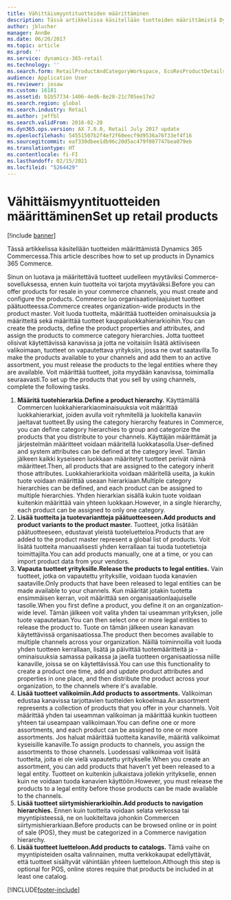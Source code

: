 ```yaml
---
title: Vähittäismyyntituotteiden määrittäminen
description: Tässä artikkelissa käsitellään tuotteiden määrittämistä Dynamics 365 Commercessa.
author: jblucher
manager: AnnBe
ms.date: 06/20/2017
ms.topic: article
ms.prod: ''
ms.service: dynamics-365-retail
ms.technology: ''
ms.search.form: RetailProductAndCategoryWorkspace, EcoResProductDetails
audience: Application User
ms.reviewer: josaw
ms.custom: 16181
ms.assetid: b1b57734-1406-4ed6-8e28-21c705ee17e2
ms.search.region: global
ms.search.industry: Retail
ms.author: jeffbl
ms.search.validFrom: 2016-02-28
ms.dyn365.ops.version: AX 7.0.0, Retail July 2017 update
ms.openlocfilehash: 54551507b2f4ef2f60eecf9d9536a76f33ef4f16
ms.sourcegitcommit: eaf330dbee1db96c20d5ac479f007747bea079eb
ms.translationtype: HT
ms.contentlocale: fi-FI
ms.lasthandoff: 02/15/2021
ms.locfileid: "5264429"
---
```

# <a name="set-up-retail-products"></a><span data-ttu-id="b5df2-103">Vähittäismyyntituotteiden määrittäminen</span><span class="sxs-lookup"><span data-stu-id="b5df2-103">Set up retail products</span></span>

[!include [banner](includes/banner.md)]

<span data-ttu-id="b5df2-104">Tässä artikkelissa käsitellään tuotteiden määrittämistä Dynamics 365 Commercessa.</span><span class="sxs-lookup"><span data-stu-id="b5df2-104">This article describes how to set up products in Dynamics 365 Commerce.</span></span>

<span data-ttu-id="b5df2-105">Sinun on luotava ja määritettävä tuotteet uudelleen myytäviksi Commerce-sovelluksessa, ennen kuin tuotteita voi tarjota myytäväksi.</span><span class="sxs-lookup"><span data-stu-id="b5df2-105">Before you can offer products for resale in your commerce channels, you must create and configure the products.</span></span> <span data-ttu-id="b5df2-106">Commerce luo organisaationlaajuiset tuotteet päätuotteessa.</span><span class="sxs-lookup"><span data-stu-id="b5df2-106">Commerce creates organization-wide products in the product master.</span></span> <span data-ttu-id="b5df2-107">Voit luoda tuotteita, määrittää tuotteiden ominaisuuksia ja määritteitä sekä määrittää tuotteet kauppaluokkahierarkioihin.</span><span class="sxs-lookup"><span data-stu-id="b5df2-107">You can create the products, define the product properties and attributes, and assign the products to commerce category hierarchies.</span></span> <span data-ttu-id="b5df2-108">Jotta tuotteet olisivat käytettävissä kanavissa ja jotta ne voitaisiin lisätä aktiiviseen valikoimaan, tuotteet on vapautettava yrityksiin, jossa ne ovat saatavilla.</span><span class="sxs-lookup"><span data-stu-id="b5df2-108">To make the products available to your channels and add them to an active assortment, you must release the products to the legal entities where they are available.</span></span> <span data-ttu-id="b5df2-109">Voit määrittää tuotteet, joita myydään kanavissa, toimimalla seuraavasti.</span><span class="sxs-lookup"><span data-stu-id="b5df2-109">To set up the products that you sell by using channels, complete the following tasks.</span></span>

1. <span data-ttu-id="b5df2-110">**Määritä tuotehierarkia.**</span><span class="sxs-lookup"><span data-stu-id="b5df2-110">**Define a product hierarchy.**</span></span> <span data-ttu-id="b5df2-111">Käyttämällä Commercen luokkahierarkiaominaisuuksia voit määrittää luokkahierarkiat, joiden avulla voit ryhmitellä ja luokitella kanaviin jaeltavat tuotteet.</span><span class="sxs-lookup"><span data-stu-id="b5df2-111">By using the category hierarchy features in Commerce, you can define category hierarchies to group and categorize the products that you distribute to your channels.</span></span> <span data-ttu-id="b5df2-112">Käyttäjän määrittämät ja järjestelmän määritteet voidaan määritellä luokkatasolla.</span><span class="sxs-lookup"><span data-stu-id="b5df2-112">User-defined and system attributes can be defined at the category level.</span></span> <span data-ttu-id="b5df2-113">Tämän jälkeen kaikki kyseiseen luokkaan määritetyt tuotteet perivät nämä määritteet.</span><span class="sxs-lookup"><span data-stu-id="b5df2-113">Then, all products that are assigned to the category inherit those attributes.</span></span> <span data-ttu-id="b5df2-114">Luokkahierarkioita voidaan määritellä useita, ja kukin tuote voidaan määrittää useaan hierarkiaan.</span><span class="sxs-lookup"><span data-stu-id="b5df2-114">Multiple category hierarchies can be defined, and each product can be assigned to multiple hierarchies.</span></span> <span data-ttu-id="b5df2-115">Yhden hierarkian sisällä kukin tuote voidaan kuitenkin määrittää vain yhteen luokkaan.</span><span class="sxs-lookup"><span data-stu-id="b5df2-115">However, in a single hierarchy, each product can be assigned to only one category.</span></span>
2. <span data-ttu-id="b5df2-116">**Lisää tuotteita ja tuotevariantteja päätuotteeseen.**</span><span class="sxs-lookup"><span data-stu-id="b5df2-116">**Add products and product variants to the product master.**</span></span> <span data-ttu-id="b5df2-117">Tuotteet, jotka lisätään päätuotteeseen, edustavat yleistä tuoteluetteloa.</span><span class="sxs-lookup"><span data-stu-id="b5df2-117">Products that are added to the product master represent a global list of products.</span></span> <span data-ttu-id="b5df2-118">Voit lisätä tuotteita manuaalisesti yhden kerrallaan tai tuoda tuotetietoja toimittajilta.</span><span class="sxs-lookup"><span data-stu-id="b5df2-118">You can add products manually, one at a time, or you can import product data from your vendors.</span></span>
3. <span data-ttu-id="b5df2-119">**Vapauta tuotteet yrityksille.**</span><span class="sxs-lookup"><span data-stu-id="b5df2-119">**Release the products to legal entities.**</span></span> <span data-ttu-id="b5df2-120">Vain tuotteet, jotka on vapautettu yrityksille, voidaan tuoda kanavien saataville.</span><span class="sxs-lookup"><span data-stu-id="b5df2-120">Only products that have been released to legal entities can be made available to your channels.</span></span> <span data-ttu-id="b5df2-121">Kun määrität jotakin tuotetta ensimmäisen kerran, voit määrittää sen organisaationlaajuiselle tasolle.</span><span class="sxs-lookup"><span data-stu-id="b5df2-121">When you first define a product, you define it on an organization-wide level.</span></span> <span data-ttu-id="b5df2-122">Tämän jälkeen voit valita yhden tai useamman yrityksen, jolle tuote vapautetaan.</span><span class="sxs-lookup"><span data-stu-id="b5df2-122">You can then select one or more legal entities to release the product to.</span></span> <span data-ttu-id="b5df2-123">Tuote on tämän jälkeen usean kanavan käytettävissä organisaatiossa.</span><span class="sxs-lookup"><span data-stu-id="b5df2-123">The product then becomes available to multiple channels across your organization.</span></span> <span data-ttu-id="b5df2-124">Näillä toiminnoilla voit luoda yhden tuotteen kerrallaan, lisätä ja päivittää tuotemääritteitä ja -ominaisuuksia samassa paikassa ja jaella tuotteen organisaatiossa niille kanaville, joissa se on käytettävissä.</span><span class="sxs-lookup"><span data-stu-id="b5df2-124">You can use this functionality to create a product one time, add and update product attributes and properties in one place, and then distribute the product across your organization, to the channels where it's available.</span></span>
4. <span data-ttu-id="b5df2-125">**Lisää tuotteet valikoimiin.**</span><span class="sxs-lookup"><span data-stu-id="b5df2-125">**Add products to assortments.**</span></span> <span data-ttu-id="b5df2-126">Valikoiman edustaa kanavissa tarjottavien tuotteiden kokoelmaa.</span><span class="sxs-lookup"><span data-stu-id="b5df2-126">An assortment represents a collection of products that you offer in your channels.</span></span> <span data-ttu-id="b5df2-127">Voit määrittää yhden tai useamman valikoiman ja määrittää kunkin tuotteen yhteen tai useampaan valikoimaan.</span><span class="sxs-lookup"><span data-stu-id="b5df2-127">You can define one or more assortments, and each product can be assigned to one or more assortments.</span></span> <span data-ttu-id="b5df2-128">Jos haluat määrittää tuotteita kanaville, määritä valikoimat kyseisille kanaville.</span><span class="sxs-lookup"><span data-stu-id="b5df2-128">To assign products to channels, you assign the assortments to those channels.</span></span> <span data-ttu-id="b5df2-129">Luodessasi valikoimaa voit lisätä tuotteita, joita ei ole vielä vapautettu yritykselle.</span><span class="sxs-lookup"><span data-stu-id="b5df2-129">When you create an assortment, you can add products that haven't yet been released to a legal entity.</span></span> <span data-ttu-id="b5df2-130">Tuotteet on kuitenkin julkaistava jollekin yritykselle, ennen kuin ne voidaan tuoda kanavien käyttöön.</span><span class="sxs-lookup"><span data-stu-id="b5df2-130">However, you must release the products to a legal entity before those products can be made available to the channels.</span></span>
5. <span data-ttu-id="b5df2-131">**Lisää tuotteet siirtymishierarkioihin.**</span><span class="sxs-lookup"><span data-stu-id="b5df2-131">**Add products to navigation hierarchies.**</span></span> <span data-ttu-id="b5df2-132">Ennen kuin tuotteita voidaan selata verkossa tai myyntipisteessä, ne on luokiteltava johonkin Commercen siirtymishierarkiaan.</span><span class="sxs-lookup"><span data-stu-id="b5df2-132">Before products can be browsed online or in point of sale (POS), they must be categorized in a Commerce navigation hierarchy.</span></span>
6. <span data-ttu-id="b5df2-133">**Lisää tuotteet luetteloon.**</span><span class="sxs-lookup"><span data-stu-id="b5df2-133">**Add products to catalogs.**</span></span> <span data-ttu-id="b5df2-134">Tämä vaihe on myyntipisteiden osalta valinnainen, mutta verkkokaupat edellyttävät, että tuotteet sisältyvät vähintään yhteen luetteloon.</span><span class="sxs-lookup"><span data-stu-id="b5df2-134">Although this step is optional for POS, online stores require that products be included in at least one catalog.</span></span>


[!INCLUDE[footer-include](../includes/footer-banner.md)]